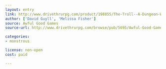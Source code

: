 ```yaml
---
layout: entry
link: http://www.drivethrurpg.com/product/198855/The-Troll--A-Dungeon-World-Playbook?src=also_purchased
author: ['David Guyll', 'Melissa Fisher']
source: Awful Good Games
source-url: http://www.drivethrurpg.com/browse/pub/5695/Awful-Good-Games

categories:
- monstrous

license: non-open
cost: paid

---
```

